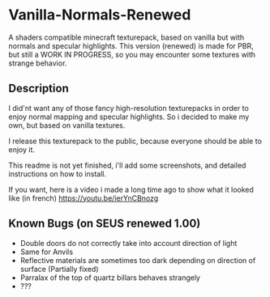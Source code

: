 # Vanilla-Normals-Renewed
A shaders compatible minecraft texturepack, based on vanilla but with normals and specular highlights.
This version (renewed) is made for PBR, but still a WORK IN PROGRESS, so you may encounter some textures with strange behavior.

## Description

I did'nt want any of those fancy high-resolution texturepacks in order to enjoy normal mapping and specular highlights.
So i decided to make my own, but based on vanilla textures.

I release this texturepack to the public, because everyone should be able to enjoy it.

This readme is not yet finished, i'll add some screenshots, and detailed instructions on how to install.

If you want, here is a video i made a long time ago to show what it looked like (in french) https://youtu.be/ierYnCBnozg

## Known Bugs (on SEUS renewed 1.00)
- Double doors do not correctly take into account direction of light
- Same for Anvils
- Reflective materials are sometimes too dark depending on direction of surface (Partially fixed)
- Parralax of the top of quartz billars behaves strangely
- ???
